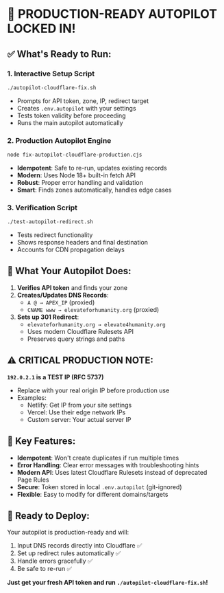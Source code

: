 # 🚀 PRODUCTION-READY AUTOPILOT LOCKED IN!

## ✅ What's Ready to Run:

### 1. Interactive Setup Script
```bash
./autopilot-cloudflare-fix.sh
```
- Prompts for API token, zone, IP, redirect target
- Creates `.env.autopilot` with your settings
- Tests token validity before proceeding
- Runs the main autopilot automatically

### 2. Production Autopilot Engine
```bash
node fix-autopilot-cloudflare-production.cjs
```
- **Idempotent**: Safe to re-run, updates existing records
- **Modern**: Uses Node 18+ built-in fetch API
- **Robust**: Proper error handling and validation
- **Smart**: Finds zones automatically, handles edge cases

### 3. Verification Script
```bash
./test-autopilot-redirect.sh
```
- Tests redirect functionality
- Shows response headers and final destination
- Accounts for CDN propagation delays

## 🎯 What Your Autopilot Does:

1. **Verifies API token** and finds your zone
2. **Creates/Updates DNS Records**:
   - `A @ → APEX_IP` (proxied)
   - `CNAME www → elevateforhumanity.org` (proxied)
3. **Sets up 301 Redirect**:
   - `elevateforhumanity.org → elevate4humanity.org`
   - Uses modern Cloudflare Rulesets API
   - Preserves query strings and paths

## ⚠️ CRITICAL PRODUCTION NOTE:

**`192.0.2.1` is a TEST IP (RFC 5737)**
- Replace with your real origin IP before production use
- Examples:
  - Netlify: Get IP from your site settings
  - Vercel: Use their edge network IPs
  - Custom server: Your actual server IP

## 🔧 Key Features:

- **Idempotent**: Won't create duplicates if run multiple times
- **Error Handling**: Clear error messages with troubleshooting hints
- **Modern API**: Uses latest Cloudflare Rulesets instead of deprecated Page Rules
- **Secure**: Token stored in local `.env.autopilot` (git-ignored)
- **Flexible**: Easy to modify for different domains/targets

## 🚀 Ready to Deploy:

Your autopilot is production-ready and will:
1. Input DNS records directly into Cloudflare ✅
2. Set up redirect rules automatically ✅  
3. Handle errors gracefully ✅
4. Be safe to re-run ✅

**Just get your fresh API token and run `./autopilot-cloudflare-fix.sh`!**
